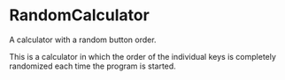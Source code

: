 # RandomCalculator
A calculator with a random button order. 


This is a calculator in which the order of the individual keys is completely randomized each time the program is started.
